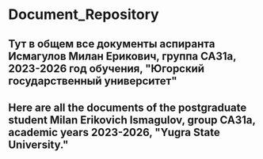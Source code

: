 # Document_Repository

## Тут в общем все документы аспиранта Исмагулов Милан Ерикович, группа СА31а, 2023-2026 год обучения, "Югорский государственный университет"

## Here are all the documents of the postgraduate student Milan Erikovich Ismagulov, group CA31a, academic years 2023-2026, "Yugra State University."
